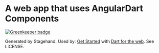 # A web app that uses AngularDart Components

[![Greenkeeper badge](https://badges.greenkeeper.io/4cm4k1/anthony-codes.svg)](https://greenkeeper.io/)

Generated by Stagehand. Used by:
[Get Started](https://webdev.dartlang.org/guides/get-started) with
[Dart for the web](https://webdev.dartlang.org).
See LICENSE.
